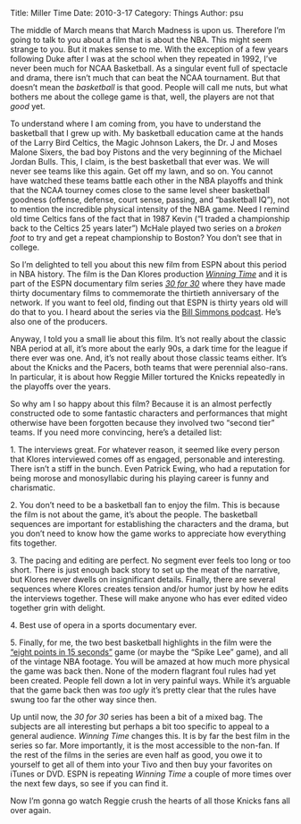 Title: Miller Time
Date: 2010-3-17
Category: Things
Author: psu

<p>The middle of March means that March Madness is upon us. Therefore I&#8217;m going to talk to you about a film that is about the NBA. This might seem strange to you. But it makes sense to me. With the exception of a few years following Duke after I was at the school when they repeated in 1992, I&#8217;ve never been much for NCAA Basketball. As a singular event full of spectacle and drama, there isn&#8217;t much that can beat the NCAA tournament. But that doesn&#8217;t mean the <em>basketball</em> is that good. People will call me nuts, but what bothers me about the college game is that, well, the players are not that <em>good</em> yet.<br />
<span id="more-2410"></span></p>
<p>To understand where I am coming from, you have to understand the basketball that I grew up with. My basketball education came at the hands of the Larry Bird Celtics, the Magic Johnson Lakers, the Dr. J and Moses Malone Sixers, the bad boy Pistons and the very beginning of the Michael Jordan Bulls. This, I claim, is the best basketball that ever was. We will never see teams like this again. Get off my lawn, and so on. You cannot have watched these teams battle each other in the NBA playoffs and think that the NCAA tourney comes close to the same level sheer basketball goodness (offense, defense, court sense, passing, and &#8220;basketball IQ&#8221;), not to mention the incredible physical intensity of the NBA game. Need I remind old time Celtics fans of the fact that in 1987 Kevin (&#8220;I traded a championship back to the Celtics 25 years later&#8221;) McHale played two series on a <em>broken foot</em> to try and get a repeat championship to Boston? You don&#8217;t see that in college.</p>
<p>So I&#8217;m delighted to tell you about this new film from ESPN about this period in NBA history. The film is the Dan Klores production <a href="http://itunes.apple.com/WebObjects/MZStore.woa/wa/viewTVSeason?i=361665337&amp;id=333226176&amp;s=143441"><em>Winning Time</em></a> and it is part of the ESPN documentary film series <a href="http://30for30.espn.com/"><em>30 for 30</em></a> where they have made thirty documentary films to commemorate the thirtieth anniversary of the network. If you want to feel old, finding out that ESPN is thirty years old will do that to you. I heard about the series via the <a href="http://sports.espn.go.com/espn/page2/simmons/">Bill Simmons podcast</a>. He&#8217;s also one of the producers.</p>
<p>Anyway, I told you a small lie about this film. It&#8217;s not really about the classic NBA period at all, it&#8217;s more about the early 90s, a dark time for the league if there ever was one. And, it&#8217;s not really about those classic teams either. It&#8217;s about the Knicks and the Pacers, both teams that were perennial also-rans. In particular, it is about how Reggie Miller tortured the Knicks repeatedly in the playoffs over the years.</p>
<p>So why am I so happy about this film? Because it is an almost perfectly constructed ode to some fantastic characters and performances that might otherwise have been forgotten because they involved two &#8220;second tier&#8221; teams. If you need more convincing, here&#8217;s a detailed list:</p>
<p>1. The interviews great. For whatever reason, it seemed like every person that Klores interviewed comes off as engaged, personable and interesting. There isn&#8217;t a stiff in the bunch. Even Patrick Ewing, who had a reputation for being morose and monosyllabic during his playing career is funny and charismatic.</p>
<p>2. You don&#8217;t need to be a basketball fan to enjoy the film. This is because the film is not about the game, it&#8217;s about the people. The basketball sequences are important for establishing the characters and the drama, but you don&#8217;t need to know how the game works to appreciate how everything fits together.</p>
<p>3. The pacing and editing are perfect. No segment ever feels too long or too short. There is just enough back story to set up the meat of the narrative, but Klores never dwells on insignificant details. Finally, there are several sequences where Klores creates tension and/or humor just by how he edits the interviews together. These will make anyone who has ever edited video together grin with delight.</p>
<p>4. Best use of opera in a sports documentary ever.</p>
<p>5. Finally, for me, the two best basketball highlights in the film were the <a href="http://www.wikio.com/video/1304007">&#8220;eight points in 15 seconds&#8221;</a> game (or maybe the &#8220;Spike Lee&#8221; game), and all of the vintage NBA footage. You will be amazed at how much more physical the game was back then. None of the modern flagrant foul rules had yet been created. People fell down a lot in very painful ways. While it&#8217;s arguable that the game back then was <em>too ugly</em> it&#8217;s pretty clear that the rules have swung too far the other way since then.</p>
<p>Up until now, the <em>30 for 30</em> series has been a bit of a mixed bag. The subjects are all interesting but perhaps a bit too specific to appeal to a general audience. <em>Winning Time</em> changes this. It is by far the best film in the series so far. More importantly, it is the most accessible to the non-fan. If the rest of the films in the series are even half as good, you owe it to yourself to get all of them into your Tivo and then buy your favorites on iTunes or DVD. ESPN is repeating <em>Winning Time</em> a couple of more times over the next few days, so see if you can find it.</p>
<p>Now I&#8217;m gonna go watch Reggie crush the hearts of all those Knicks fans all over again.</p>
